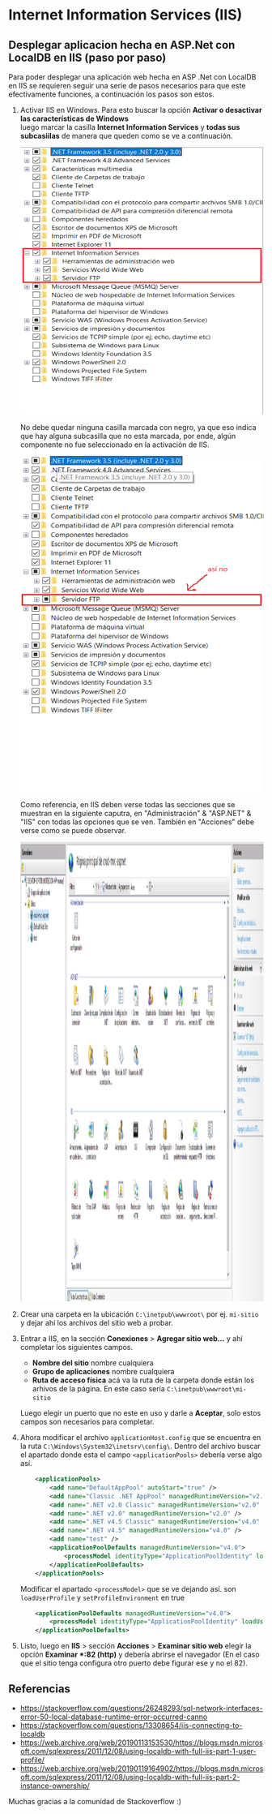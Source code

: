 # Internet Information Services (IIS)

## Desplegar aplicacion hecha en ASP.Net con LocalDB en IIS (paso por paso)

Para poder desplegar una aplicación web hecha en ASP .Net con LocalDB en IIS se requieren
seguir una serie de pasos necesarios para que este efectivamente funciones, a continuación
los pasos son estos.

  1. Activar IIS en Windows. Para esto buscar la opción **Activar o desactivar las 
    características de Windows**  
    luego marcar la casilla **Internet Information Services** y **todas sus subcasiilas** de
    manera que queden como se ve a continuación.

      <p align="center">
        <img src="iis_1.PNG" width="669px" height="527px">
      </p>

      No debe quedar ninguna casilla marcada con negro, ya que eso indica que hay alguna subcasilla
      que no esta marcada, por ende, algún componente no fue seleccionado en la activación de IIS.

      <p align="center">
          <img src="iis_2.PNG" width="600px" height="662px">
      </p>
    
      Como referencia, en IIS deben verse todas las secciones que se muestran en la siguiente
      caputra, en "Administración" & "ASP.NET" & "IIS" con todas las opciones que se ven. 
      También en "Acciones" debe verse como se puede observar.  

      <p align="center">
          <img src="iis_4.PNG" width="1913px" height="906px">
      </p> 

  2. Crear una carpeta en la ubicación `C:\inetpub\wwwroot\` por ej. `mi-sitio` y dejar 
    ahí los archivos del sitio web a probar.

  3. Entrar a IIS, en la sección **Conexiones** > **Agregar sitio web...** y ahí completar 
    los siguientes campos.

        - **Nombre del sitio** nombre cualquiera
        - **Grupo de aplicaciones** nombre cualquiera
        - **Ruta de acceso física** acá va la ruta de la carpeta donde están los arhivos de la
          página. En este caso sería `C:\inetpub\wwwroot\mi-sitio`

  
        Luego elegir un puerto que no este en uso y darle a **Aceptar**, solo estos campos son 
        necesarios para completar.

   4. Ahora modificar el archivo `applicationHost.config` que se encuentra en la ruta
        `C:\Windows\System32\inetsrv\config\`. Dentro del archivo buscar el apartado donde esta
        el campo `<applicationPools>` debería verse algo así.

        ```xml
            <applicationPools>
                <add name="DefaultAppPool" autoStart="true" />
                <add name="Classic .NET AppPool" managedRuntimeVersion="v2.0" managedPipelineMode="Classic" />
                <add name=".NET v2.0 Classic" managedRuntimeVersion="v2.0" managedPipelineMode="Classic" />
                <add name=".NET v2.0" managedRuntimeVersion="v2.0" />
                <add name=".NET v4.5 Classic" managedRuntimeVersion="v4.0" managedPipelineMode="Classic" />
                <add name=".NET v4.5" managedRuntimeVersion="v4.0" />
                <add name="test" />
                <applicationPoolDefaults managedRuntimeVersion="v4.0">
                    <processModel identityType="ApplicationPoolIdentity" loadUserProfile="true" setProfileEnvironment="false" />
                </applicationPoolDefaults>
            </applicationPools>
        ```

        Modificar el apartado `<processModel>` que se ve dejando así. son `loadUserProfile`
        y `setProfileEnvironment` en true


        ```xml
            <applicationPoolDefaults managedRuntimeVersion="v4.0">
                <processModel identityType="ApplicationPoolIdentity" loadUserProfile="true" setProfileEnvironment="true" />
            </applicationPoolDefaults>
        ```
    
   5. Listo, luego en **IIS** > sección **Acciones** > **Examinar sitio web** elegir la 
        opción **Examinar \*:82 (http)** y debería abrirse el navegador (En el caso que el
        sitio tenga configura otro puerto debe figurar ese y no el 82).


## Referencias

- https://stackoverflow.com/questions/26248293/sql-network-interfaces-error-50-local-database-runtime-error-occurred-canno
- https://stackoverflow.com/questions/13308654/iis-connecting-to-localdb
- https://web.archive.org/web/20190113153530/https://blogs.msdn.microsoft.com/sqlexpress/2011/12/08/using-localdb-with-full-iis-part-1-user-profile/
- https://web.archive.org/web/20190119164902/https://blogs.msdn.microsoft.com/sqlexpress/2011/12/08/using-localdb-with-full-iis-part-2-instance-ownership/

Muchas gracias a la comunidad de Stackoverflow :) 